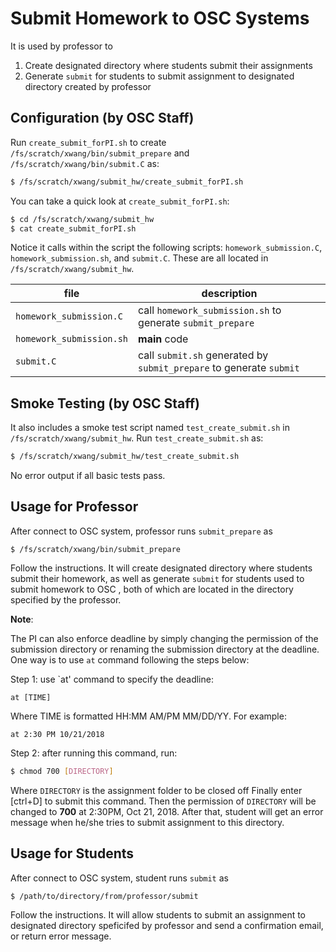 # Submit Homework to OSC Systems

It is used by professor to 
1. Create designated directory where students submit their assignments
2. Generate `submit` for students to submit assignment to designated directory created by professor

## Configuration (by OSC Staff)

Run `create_submit_forPI.sh` to create `/fs/scratch/xwang/bin/submit_prepare` and `/fs/scratch/xwang/bin/submit.C` as:

```sh
$ /fs/scratch/xwang/submit_hw/create_submit_forPI.sh
```

You can take a quick look at ```create_submit_forPI.sh```:

```sh
$ cd /fs/scratch/xwang/submit_hw
$ cat create_submit_forPI.sh
```

Notice it calls within the script the following scripts: `homework_submission.C`,
`homework_submission.sh`, and `submit.C`. These are all located in `/fs/scratch/xwang/submit_hw`.

| file                    | description                                                            |
| ------------------------| -----------------------------------------------------------------------|
| `homework_submission.C` | call `homework_submission.sh` to generate `submit_prepare`             |
| `homework_submission.sh`| **main** code                                                          |
| `submit.C`              | call `submit.sh` generated by `submit_prepare` to generate `submit`      |

## Smoke Testing (by OSC Staff)

It also includes a smoke test script named `test_create_submit.sh` in `/fs/scratch/xwang/submit_hw`. Run `test_create_submit.sh` as:

```sh
$ /fs/scratch/xwang/submit_hw/test_create_submit.sh
```
No error output if all basic tests pass. 

## Usage for Professor
After connect to OSC system, professor runs `submit_prepare` as

```
$ /fs/scratch/xwang/bin/submit_prepare
```

Follow the instructions. It will create designated directory where students submit their homework, as well as generate `submit` for students used to submit homework to OSC , both of which are located in the directory specified by the professor. 

**Note**:

The PI can also enforce deadline by simply changing the permission of the submission directory or renaming the submission directory at the deadline. One way is to use `at` command following the steps below:

Step 1: use `at' command to specify the deadline: 

```
at [TIME]
```

Where TIME is formatted HH:MM AM/PM MM/DD/YY. For example: 

```
at 2:30 PM 10/21/2018
```

Step 2: after running this command, run:

```sh
$ chmod 700 [DIRECTORY]
``` 

Where `DIRECTORY` is the assignment folder to be closed off Finally enter [ctrl+D] to submit this command. Then the permission of `DIRECTORY` will be changed to **700** at 2:30PM, Oct 21, 2018. After that, student will get an error message when he/she tries to submit assignment to this directory.  

## Usage for Students

After connect to OSC system, student runs `submit` as

```
$ /path/to/directory/from/professor/submit
```
Follow the instructions. It will allow students to submit an assignment to designated directory speficifed by professor and send a confirmation email, or return error message. 

